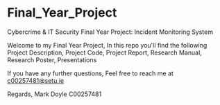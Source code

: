 # Final_Year_Project
Cybercrime &amp; IT Security Final Year Project: Incident Monitoring System

Welcome to my Final Year Project, In this repo you'll find the following
Project Description, 
Project Code, 
Project Report, 
Research Manual, 
Research Poster, 
Presentations

If you have any further questions, Feel free to reach me at c00257481@setu.ie

Regards,
Mark Doyle
C00257481

